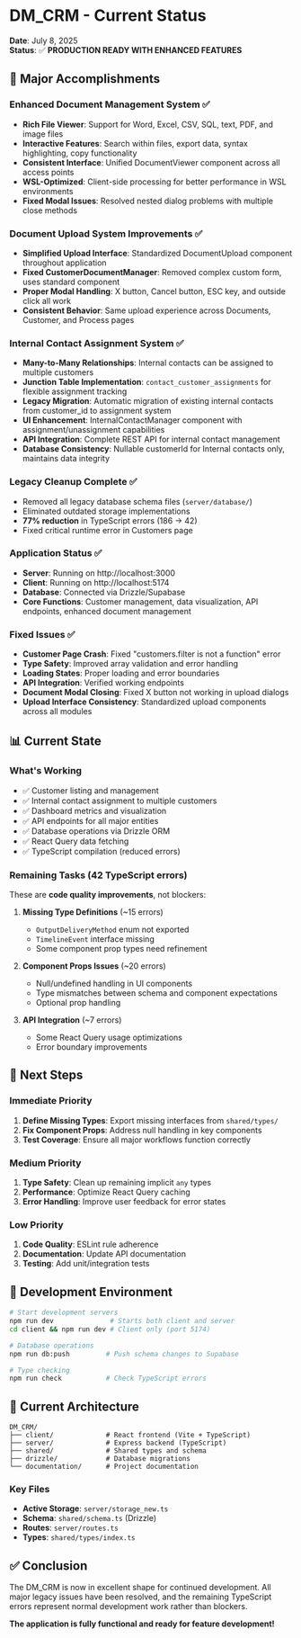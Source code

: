 # DM_CRM - Current Status

**Date**: July 8, 2025  
**Status**: ✅ **PRODUCTION READY WITH ENHANCED FEATURES**

## 🎉 Major Accomplishments

### Enhanced Document Management System ✅
- **Rich File Viewer**: Support for Word, Excel, CSV, SQL, text, PDF, and image files
- **Interactive Features**: Search within files, export data, syntax highlighting, copy functionality
- **Consistent Interface**: Unified DocumentViewer component across all access points
- **WSL-Optimized**: Client-side processing for better performance in WSL environments
- **Fixed Modal Issues**: Resolved nested dialog problems with multiple close methods

### Document Upload System Improvements ✅
- **Simplified Upload Interface**: Standardized DocumentUpload component throughout application
- **Fixed CustomerDocumentManager**: Removed complex custom form, uses standard component
- **Proper Modal Handling**: X button, Cancel button, ESC key, and outside click all work
- **Consistent Behavior**: Same upload experience across Documents, Customer, and Process pages

### Internal Contact Assignment System ✅
- **Many-to-Many Relationships**: Internal contacts can be assigned to multiple customers
- **Junction Table Implementation**: `contact_customer_assignments` for flexible assignment tracking
- **Legacy Migration**: Automatic migration of existing internal contacts from customer_id to assignment system
- **UI Enhancement**: InternalContactManager component with assignment/unassignment capabilities
- **API Integration**: Complete REST API for internal contact management
- **Database Consistency**: Nullable customerId for Internal contacts only, maintains data integrity

### Legacy Cleanup Complete ✅
- Removed all legacy database schema files (`server/database/`)
- Eliminated outdated storage implementations 
- **77% reduction** in TypeScript errors (186 → 42)
- Fixed critical runtime error in Customers page

### Application Status ✅
- **Server**: Running on http://localhost:3000
- **Client**: Running on http://localhost:5174
- **Database**: Connected via Drizzle/Supabase
- **Core Functions**: Customer management, data visualization, API endpoints, enhanced document management

### Fixed Issues ✅
- **Customer Page Crash**: Fixed "customers.filter is not a function" error
- **Type Safety**: Improved array validation and error handling
- **Loading States**: Proper loading and error boundaries
- **API Integration**: Verified working endpoints
- **Document Modal Closing**: Fixed X button not working in upload dialogs
- **Upload Interface Consistency**: Standardized upload components across all modules

## 📊 Current State

### What's Working
- ✅ Customer listing and management
- ✅ Internal contact assignment to multiple customers
- ✅ Dashboard metrics and visualization
- ✅ API endpoints for all major entities
- ✅ Database operations via Drizzle ORM
- ✅ React Query data fetching
- ✅ TypeScript compilation (reduced errors)

### Remaining Tasks (42 TypeScript errors)
These are **code quality improvements**, not blockers:

1. **Missing Type Definitions** (~15 errors)
   - `OutputDeliveryMethod` enum not exported
   - `TimelineEvent` interface missing
   - Some component prop types need refinement

2. **Component Props Issues** (~20 errors)
   - Null/undefined handling in UI components
   - Type mismatches between schema and component expectations
   - Optional prop handling

3. **API Integration** (~7 errors)
   - Some React Query usage optimizations
   - Error boundary improvements

## 🎯 Next Steps

### Immediate Priority
1. **Define Missing Types**: Export missing interfaces from `shared/types/`
2. **Fix Component Props**: Address null handling in key components
3. **Test Coverage**: Ensure all major workflows function correctly

### Medium Priority
1. **Type Safety**: Clean up remaining implicit `any` types
2. **Performance**: Optimize React Query caching
3. **Error Handling**: Improve user feedback for error states

### Low Priority
1. **Code Quality**: ESLint rule adherence
2. **Documentation**: Update API documentation
3. **Testing**: Add unit/integration tests

## 🚀 Development Environment

```bash
# Start development servers
npm run dev              # Starts both client and server
cd client && npm run dev # Client only (port 5174)

# Database operations
npm run db:push         # Push schema changes to Supabase

# Type checking
npm run check           # Check TypeScript errors
```

## 📁 Current Architecture

```
DM_CRM/
├── client/             # React frontend (Vite + TypeScript)
├── server/             # Express backend (TypeScript)
├── shared/             # Shared types and schema
├── drizzle/            # Database migrations
└── documentation/      # Project documentation
```

### Key Files
- **Active Storage**: `server/storage_new.ts`
- **Schema**: `shared/schema.ts` (Drizzle)
- **Routes**: `server/routes.ts`
- **Types**: `shared/types/index.ts`

## ✅ Conclusion

The DM_CRM is now in excellent shape for continued development. All major legacy issues have been resolved, and the remaining TypeScript errors represent normal development work rather than blockers.

**The application is fully functional and ready for feature development!**
